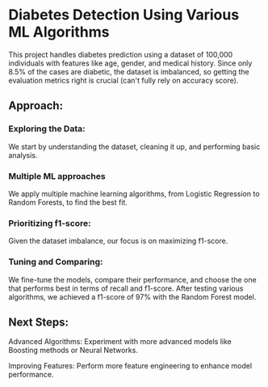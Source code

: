 # Diabetes Detection Using Various ML Algorithms

This project handles diabetes prediction using a dataset of 100,000 individuals with features like age, gender, and medical history. Since only 8.5% of the cases are diabetic, the dataset is imbalanced, so getting the evaluation metrics right is crucial (can't fully rely on accuracy score).
## Approach:

### Exploring the Data: 
We start by understanding the dataset, cleaning it up, and performing basic analysis.
### Multiple ML approaches
We apply multiple machine learning algorithms, from Logistic Regression to Random Forests, to find the best fit.
### Prioritizing f1-score:
Given the dataset imbalance, our focus is on maximizing f1-score.
### Tuning and Comparing: 
We fine-tune the models, compare their performance, and choose the one that performs best in terms of recall and f1-score.
After testing various algorithms, we achieved a f1-score of 97% with the Random Forest model.

## Next Steps:
Advanced Algorithms: Experiment with more advanced models like Boosting methods or Neural Networks.

Improving Features: Perform more feature engineering to enhance model performance.
